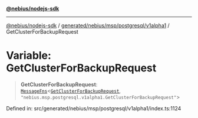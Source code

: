 [**@nebius/nodejs-sdk**](../../../../../../README.md)

***

[@nebius/nodejs-sdk](../../../../../../README.md) / [generated/nebius/msp/postgresql/v1alpha1](../README.md) / GetClusterForBackupRequest

# Variable: GetClusterForBackupRequest

> **GetClusterForBackupRequest**: [`MessageFns`](../../../../../../runtime/protos/core/interfaces/MessageFns.md)\<[`GetClusterForBackupRequest`](../interfaces/GetClusterForBackupRequest.md), `"nebius.msp.postgresql.v1alpha1.GetClusterForBackupRequest"`\>

Defined in: src/generated/nebius/msp/postgresql/v1alpha1/index.ts:1124
